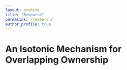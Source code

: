 ```yaml
---
layout: archive
title: "Research"
permalink: /research/
author_profile: true
---
```


# An Isotonic Mechanism for Overlapping Ownership

